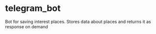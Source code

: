 # telegram_bot
Bot for saving interest places. Stores data about places and returns it as response on demand
